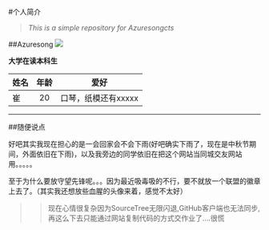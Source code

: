 #个人简介
>*This is a simple repository for Azuresongcts*

##Azuresong
![](http://u2.tdimg.com/5/208/80/_101434714140625690614860509735790084055.jpg)

**大学在读本科生**

| 姓名          | 年龄          |爱好 |
| ------------- |:-------------:|:-----:|
| 崔            | 20            | 口琴，纸模还有xxxxx    |

***
##随便说点

好吧其实我现在担心的是一会回家会不会下雨(好吧确实下雨了，现在是中秋节期间，外面依旧在下雨)，以及我旁边的同学依旧在把这个网站当同城交友网站用。。。。。

至于为什么要放守望先锋呢。。。因为最近吸毒吸的不行，要不就放一个联盟的徽章上去了。（其实我还想放些血腥的头像来着，感觉不太好）

>>现在心情很复杂因为SourceTree无限闪退,GitHub客户端也无法同步,再这么下去只能通过网站复制代码的方式交作业了....很慌





